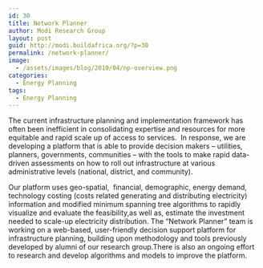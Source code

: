 ```yaml
---
id: 30
title: Network Planner
author: Modi Research Group
layout: post
guid: http://modi.buildafrica.org/?p=30
permalink: /network-planner/
image:
  - /assets/images/blog/2010/04/np-overview.png
categories:
  - Energy Planning
tags:
  - Energy Planning
---
```

The current infrastructure planning and implementation framework has often been inefficient in consolidating expertise and resources for more equitable and rapid scale up of access to services.  In response, we are developing a platform that is able to provide decision makers – utilities, planners, governments, communities – with the tools to make rapid data-driven assessments on how to roll out infrastructure at various administrative levels (national, district, and community).

Our platform uses geo-spatial,  financial, demographic, energy demand, technology costing (costs related generating and distributing electricity) information and modified minimum spanning tree algorithms to rapidly visualize and evaluate the feasibility,as well as, estimate the investment needed to scale-up electricity distribution. The &#8220;Network Planner&#8221; team is working on a web-based, user-friendly decision support platform for infrastructure planning, building upon methodology and tools previously developed by alumni of our research group.There is also an ongoing effort to research and develop algorithms and models to improve the platform.